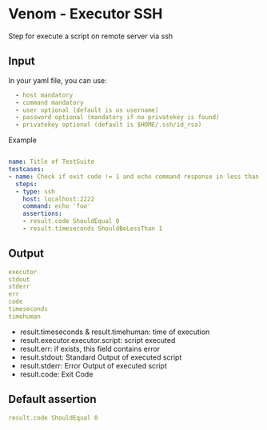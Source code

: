 # Venom - Executor SSH

Step for execute a script on remote server via ssh


## Input

In your yaml file, you can use:

```yaml
  - host mandatory
  - command mandatory
  - user optional (default is os username)
  - password optional (mandatory if no privatekey is found)
  - privatekey optional (default is $HOME/.ssh/id_rsa)
```

Example

```yaml

name: Title of TestSuite
testcases:
- name: Check if exit code != 1 and echo command response in less than 1s
  steps:
  - type: ssh
    host: localhost:2222
    command: echo 'foo'
    assertions:
    - result.code ShouldEqual 0
    - result.timeseconds ShouldBeLessThan 1

```

## Output

```yaml
executor
stdout
stderr
err
code
timeseconds
timehuman
```

- result.timeseconds & result.timehuman: time of execution
- result.executor.executor.script: script executed
- result.err: if exists, this field contains error
- result.stdout: Standard Output of executed script
- result.stderr: Error Output of executed script
- result.code: Exit Code

## Default assertion

```yaml
result.code ShouldEqual 0
```
